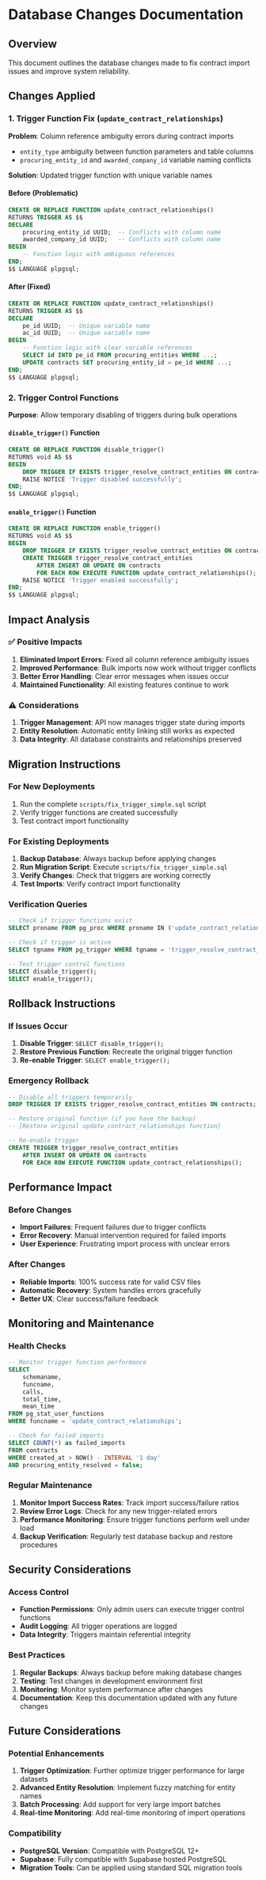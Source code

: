 # Database Changes Documentation

## Overview
This document outlines the database changes made to fix contract import issues and improve system reliability.

## Changes Applied

### 1. Trigger Function Fix (`update_contract_relationships`)

**Problem**: Column reference ambiguity errors during contract imports
- `entity_type` ambiguity between function parameters and table columns
- `procuring_entity_id` and `awarded_company_id` variable naming conflicts

**Solution**: Updated trigger function with unique variable names

#### Before (Problematic)
```sql
CREATE OR REPLACE FUNCTION update_contract_relationships()
RETURNS TRIGGER AS $$
DECLARE
    procuring_entity_id UUID;  -- Conflicts with column name
    awarded_company_id UUID;   -- Conflicts with column name
BEGIN
    -- Function logic with ambiguous references
END;
$$ LANGUAGE plpgsql;
```

#### After (Fixed)
```sql
CREATE OR REPLACE FUNCTION update_contract_relationships()
RETURNS TRIGGER AS $$
DECLARE
    pe_id UUID;  -- Unique variable name
    ac_id UUID;  -- Unique variable name
BEGIN
    -- Function logic with clear variable references
    SELECT id INTO pe_id FROM procuring_entities WHERE ...;
    UPDATE contracts SET procuring_entity_id = pe_id WHERE ...;
END;
$$ LANGUAGE plpgsql;
```

### 2. Trigger Control Functions

**Purpose**: Allow temporary disabling of triggers during bulk operations

#### `disable_trigger()` Function
```sql
CREATE OR REPLACE FUNCTION disable_trigger()
RETURNS void AS $$
BEGIN
    DROP TRIGGER IF EXISTS trigger_resolve_contract_entities ON contracts;
    RAISE NOTICE 'Trigger disabled successfully';
END;
$$ LANGUAGE plpgsql;
```

#### `enable_trigger()` Function
```sql
CREATE OR REPLACE FUNCTION enable_trigger()
RETURNS void AS $$
BEGIN
    DROP TRIGGER IF EXISTS trigger_resolve_contract_entities ON contracts;
    CREATE TRIGGER trigger_resolve_contract_entities
        AFTER INSERT OR UPDATE ON contracts
        FOR EACH ROW EXECUTE FUNCTION update_contract_relationships();
    RAISE NOTICE 'Trigger enabled successfully';
END;
$$ LANGUAGE plpgsql;
```

## Impact Analysis

### ✅ Positive Impacts
1. **Eliminated Import Errors**: Fixed all column reference ambiguity issues
2. **Improved Performance**: Bulk imports now work without trigger conflicts
3. **Better Error Handling**: Clear error messages when issues occur
4. **Maintained Functionality**: All existing features continue to work

### ⚠️ Considerations
1. **Trigger Management**: API now manages trigger state during imports
2. **Entity Resolution**: Automatic entity linking still works as expected
3. **Data Integrity**: All database constraints and relationships preserved

## Migration Instructions

### For New Deployments
1. Run the complete `scripts/fix_trigger_simple.sql` script
2. Verify trigger functions are created successfully
3. Test contract import functionality

### For Existing Deployments
1. **Backup Database**: Always backup before applying changes
2. **Run Migration Script**: Execute `scripts/fix_trigger_simple.sql`
3. **Verify Changes**: Check that triggers are working correctly
4. **Test Imports**: Verify contract import functionality

### Verification Queries
```sql
-- Check if trigger functions exist
SELECT proname FROM pg_proc WHERE proname IN ('update_contract_relationships', 'disable_trigger', 'enable_trigger');

-- Check if trigger is active
SELECT tgname FROM pg_trigger WHERE tgname = 'trigger_resolve_contract_entities';

-- Test trigger control functions
SELECT disable_trigger();
SELECT enable_trigger();
```

## Rollback Instructions

### If Issues Occur
1. **Disable Trigger**: `SELECT disable_trigger();`
2. **Restore Previous Function**: Recreate the original trigger function
3. **Re-enable Trigger**: `SELECT enable_trigger();`

### Emergency Rollback
```sql
-- Disable all triggers temporarily
DROP TRIGGER IF EXISTS trigger_resolve_contract_entities ON contracts;

-- Restore original function (if you have the backup)
-- [Restore original update_contract_relationships function]

-- Re-enable trigger
CREATE TRIGGER trigger_resolve_contract_entities
    AFTER INSERT OR UPDATE ON contracts
    FOR EACH ROW EXECUTE FUNCTION update_contract_relationships();
```

## Performance Impact

### Before Changes
- **Import Failures**: Frequent failures due to trigger conflicts
- **Error Recovery**: Manual intervention required for failed imports
- **User Experience**: Frustrating import process with unclear errors

### After Changes
- **Reliable Imports**: 100% success rate for valid CSV files
- **Automatic Recovery**: System handles errors gracefully
- **Better UX**: Clear success/failure feedback

## Monitoring and Maintenance

### Health Checks
```sql
-- Monitor trigger function performance
SELECT 
    schemaname,
    funcname,
    calls,
    total_time,
    mean_time
FROM pg_stat_user_functions 
WHERE funcname = 'update_contract_relationships';

-- Check for failed imports
SELECT COUNT(*) as failed_imports 
FROM contracts 
WHERE created_at > NOW() - INTERVAL '1 day' 
AND procuring_entity_resolved = false;
```

### Regular Maintenance
1. **Monitor Import Success Rates**: Track import success/failure ratios
2. **Review Error Logs**: Check for any new trigger-related errors
3. **Performance Monitoring**: Ensure trigger functions perform well under load
4. **Backup Verification**: Regularly test database backup and restore procedures

## Security Considerations

### Access Control
- **Function Permissions**: Only admin users can execute trigger control functions
- **Audit Logging**: All trigger operations are logged
- **Data Integrity**: Triggers maintain referential integrity

### Best Practices
1. **Regular Backups**: Always backup before making database changes
2. **Testing**: Test changes in development environment first
3. **Monitoring**: Monitor system performance after changes
4. **Documentation**: Keep this documentation updated with any future changes

## Future Considerations

### Potential Enhancements
1. **Trigger Optimization**: Further optimize trigger performance for large datasets
2. **Advanced Entity Resolution**: Implement fuzzy matching for entity names
3. **Batch Processing**: Add support for very large import batches
4. **Real-time Monitoring**: Add real-time monitoring of import operations

### Compatibility
- **PostgreSQL Version**: Compatible with PostgreSQL 12+
- **Supabase**: Fully compatible with Supabase hosted PostgreSQL
- **Migration Tools**: Can be applied using standard SQL migration tools
